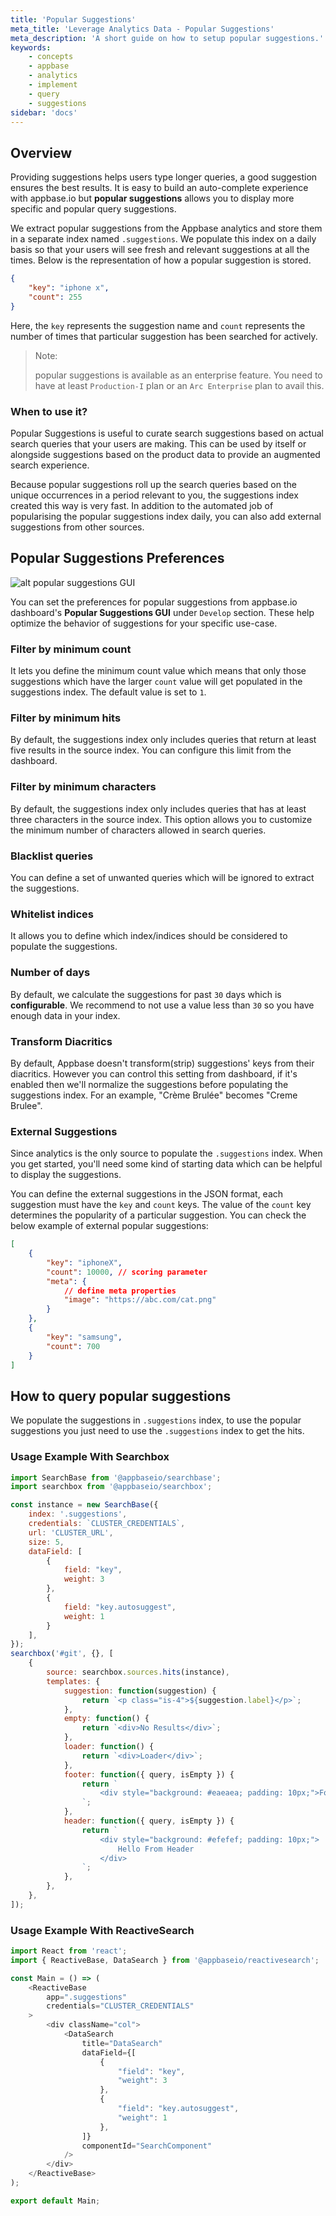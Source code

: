 ```yaml
---
title: 'Popular Suggestions'
meta_title: 'Leverage Analytics Data - Popular Suggestions'
meta_description: 'A short guide on how to setup popular suggestions.'
keywords:
    - concepts
    - appbase
    - analytics
    - implement
    - query
    - suggestions
sidebar: 'docs'
---
```


## Overview

Providing suggestions helps users type longer queries, a good suggestion ensures the best results. It is easy to build an auto-complete experience with appbase.io but <strong>popular suggestions</strong> allows you to display more specific and popular query suggestions.

We extract popular suggestions from the Appbase analytics and store them in a separate index named `.suggestions`. We populate this index on a daily basis so that your users will see fresh and relevant suggestions at all the times. Below is the representation of how a popular suggestion is stored.

```json
{
	"key": "iphone x",
	"count": 255
}
```

Here, the `key` represents the suggestion name and `count` represents the number of times that particular suggestion has been searched for actively.

> Note:
>
> popular suggestions is available as an enterprise feature. You need to have at least `Production-I` plan or an `Arc Enterprise` plan to avail this.

### When to use it?

Popular Suggestions is useful to curate search suggestions based on actual search queries that your users are making. This can be used by itself or alongside suggestions based on the product data to provide an augmented search experience.

Because popular suggestions roll up the search queries based on the unique occurrences in a period relevant to you, the suggestions index created this way is very fast. In addition to the automated job of popularising the popular suggestions index daily, you can also add external suggestions from other sources.


## Popular Suggestions Preferences

<!-- TODO: Add screenshot of Suggestions UI -->
![alt popular suggestions GUI](https://i.imgur.com/c8xefH1.png)

You can set the preferences for popular suggestions from appbase.io dashboard's <strong>Popular Suggestions GUI</strong> under `Develop` section. These help optimize the behavior of suggestions for your specific use-case.


### Filter by minimum count

It lets you define the minimum count value which means that only those suggestions which have the larger `count` value will get populated in the suggestions index. The default value is set to `1`.

### Filter by minimum hits

By default, the suggestions index only includes queries that return at least five results in the source index. You can configure this limit from the dashboard.

### Filter by minimum characters

By default, the suggestions index only includes queries that has at least three characters in the source index. This option allows you to customize the minimum number of characters allowed in search queries.

### Blacklist queries

You can define a set of unwanted queries which will be ignored to extract the suggestions.

### Whitelist indices

It allows you to define which index/indices should be considered to populate the suggestions.

### Number of days

By default, we calculate the suggestions for past `30` days which is <strong>configurable</strong>. We recommend to not use a value less than `30` so you have enough data in your index.

### Transform Diacritics
By default, Appbase doesn't transform(strip) suggestions' keys from their diacritics. However you can control this setting from dashboard, if it's enabled then we'll normalize the suggestions before populating the suggestions index. For an example, "Crème Brulée" becomes "Creme Brulee".

### External Suggestions

Since analytics is the only source to populate the `.suggestions` index. When you get started, you'll need some kind of starting data which can be helpful to display the suggestions.

You can define the external suggestions in the JSON format, each suggestion must have the `key` and `count` keys. The value of the `count` key determines the popularity of a particular suggestion.
You can check the below example of external popular suggestions:

```json
[
	{
		"key": "iphoneX",
		"count": 10000, // scoring parameter
		"meta": {
			// define meta properties
			"image": "https://abc.com/cat.png"
		}
	},
	{
		"key": "samsung",
		"count": 700
	}
]
```

## How to query popular suggestions

We populate the suggestions in `.suggestions` index, to use the popular suggestions you just need to use the `.suggestions` index to get the hits.

### Usage Example With Searchbox

```js
import SearchBase from '@appbaseio/searchbase';
import searchbox from '@appbaseio/searchbox';

const instance = new SearchBase({
	index: '.suggestions',
	credentials: `CLUSTER_CREDENTIALS`,
	url: 'CLUSTER_URL',
	size: 5,
	dataField: [
		{
			field: "key",
			weight: 3
		},
		{
			field: "key.autosuggest",
			weight: 1
		}
	],
});
searchbox('#git', {}, [
	{
		source: searchbox.sources.hits(instance),
		templates: {
			suggestion: function(suggestion) {
				return `<p class="is-4">${suggestion.label}</p>`;
			},
			empty: function() {
				return `<div>No Results</div>`;
			},
			loader: function() {
				return `<div>Loader</div>`;
			},
			footer: function({ query, isEmpty }) {
				return `
                    <div style="background: #eaeaea; padding: 10px;">Footer</div>
                `;
			},
			header: function({ query, isEmpty }) {
				return `
                    <div style="background: #efefef; padding: 10px;">
                        Hello From Header
                    </div>
                `;
			},
		},
	},
]);
```

### Usage Example With ReactiveSearch

<!-- TODO: The example is not complete -->

```js
import React from 'react';
import { ReactiveBase, DataSearch } from '@appbaseio/reactivesearch';

const Main = () => (
    <ReactiveBase
        app=".suggestions"
        credentials="CLUSTER_CREDENTIALS"
    >
        <div className="col">
            <DataSearch
                title="DataSearch"
				dataField={[
					{
						"field": "key",
						"weight": 3
					},
					{
						"field": "key.autosuggest",
						"weight": 1
					},
				]}
                componentId="SearchComponent"
            />
        </div>
    </ReactiveBase>
);

export default Main;
```
